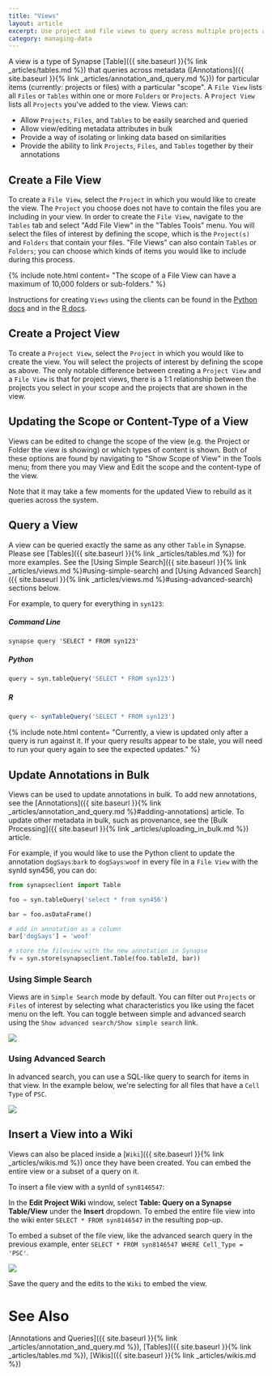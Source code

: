 ```yaml
---
title: "Views"
layout: article
excerpt: Use project and file views to query across multiple projects and folders.
category: managing-data
---
```


A view is a type of Synapse [Table]({{ site.baseurl }}{% link _articles/tables.md %}) that queries across metadata ([Annotations]({{ site.baseurl }}{% link _articles/annotation_and_query.md %})) for particular items (currently: projects or files) with a particular "scope". A `File View` lists all `Files` or `Tables` within one or more `Folders` or `Projects`. A `Project View` lists all `Projects` you've added to the view. Views can:

* Allow `Projects`, `Files`, and `Tables` to be easily searched and queried
* Allow view/editing metadata attributes in bulk
* Provide a way of isolating or linking data based on similarities
* Provide the ability to link `Projects`, `Files`, and `Tables` together by their annotations

## Create a File View

To create a `File View`, select the `Project` in which you would like to create the view. The `Project` you choose does not have to contain the files you are including in your view. In order to create the `File View`, navigate to the `Tables` tab and select "Add File View" in the "Tables Tools" menu. You will select the files of interest by defining the scope, which is the `Project(s)` and `Folders` that contain your files. "File Views" can also contain `Tables` or `Folders`; you can choose which kinds of items you would like to include during this process.

{% include note.html content= "The scope of a File View can have a maximum of 10,000 folders or sub-folders." %}

Instructions for creating `Views` using the clients can be found in the [Python docs](https://python-docs.synapse.org/build/html/Views.html) and in the [R docs](https://r-docs.synapse.org/articles/views.html).

## Create a Project View

To create a `Project View`, select the `Project` in which you would like to create the view. You will select the projects of interest by defining the scope as above. The only notable difference between creating a `Project View` and a `File View` is that for project views, there is a 1:1 relationship between the projects you select in your scope and the projects that are shown in the view.

## Updating the Scope or Content-Type of a View

Views can be edited to change the scope of the view (e.g. the Project or Folder the view is showing) or which types of content is shown. Both of these options are found by navigating to "Show Scope of View" in the Tools menu; from there you may View and Edit the scope and the content-type of the view.

Note that it may take a few moments for the updated View to rebuild as it queries across the system.

## Query a View

A view can be queried exactly the same as any other `Table` in Synapse. Please see [Tables]({{ site.baseurl }}{% link _articles/tables.md %}) for more examples. See the [Using Simple Search]({{ site.baseurl }}{% link _articles/views.md %}#using-simple-search) and [Using Advanced Search]({{ site.baseurl }}{% link _articles/views.md %}#using-advanced-search) sections below.

For example, to query for everything in `syn123`:

##### Command Line

```console
synapse query 'SELECT * FROM syn123'
```

##### Python

```python
query = syn.tableQuery('SELECT * FROM syn123')
```

##### R

```r
query <- synTableQuery('SELECT * FROM syn123')
```

{% include note.html content= "Currently, a view is updated only after a query is run against it.  If your query results appear to be stale, you will need to run your query again to see the expected updates." %}

## Update Annotations in Bulk

Views can be used to update annotations in bulk. To add new annotations, see the [Annotations]({{ site.baseurl }}{% link _articles/annotation_and_query.md %}#adding-annotations) article. To update other metadata in bulk, such as provenance, see the [Bulk Processing]({{ site.baseurl }}{% link _articles/uploading_in_bulk.md %}) article.

For example, if you would like to use the Python client to update the annotation `dogSays`:`bark` to `dogSays`:`woof` in every file in a `File View` with the synId syn456, you can do:

```python
from synapseclient import Table

foo = syn.tableQuery('select * from syn456')

bar = foo.asDataFrame()

# add in annotation as a column
bar['dogSays'] = 'woof'

# store the fileview with the new annotation in Synapse
fv = syn.store(synapseclient.Table(foo.tableId, bar))
```

### Using Simple Search

Views are in `Simple Search` mode by default. You can filter out `Projects` or `Files` of interest by selecting what characteristics you like using the facet menu on the left. You can toggle between simple and advanced search using the `Show advanced search/Show simple search` link.

<img id="image" src="../assets/images/fileViewFacetedSearch.png">

### Using Advanced Search

In advanced search, you can use a SQL-like query to search for items in that view. In the example below, we're selecting for all files that have a `Cell Type` of `PSC`.

<img id="image" src="../assets/images/fileViewAdvancedSearch.png">

## Insert a View into a Wiki

Views can also be placed inside a [`Wiki`]({{ site.baseurl }}{% link _articles/wikis.md %}) once they have been created. You can embed the entire view or a subset of a query on it.

To insert a file view with a synId of `syn8146547`:

In the **Edit Project Wiki** window, select **Table: Query on a Synapse Table/View** under the **Insert** dropdown. To embed the entire file view into the wiki enter `SELECT * FROM syn8146547` in the resulting pop-up.

To embed a subset of the file view, like the advanced search query in the previous example, enter `SELECT * FROM syn8146547 WHERE Cell_Type = 'PSC'`.

<img id="image" src="../assets/images/subsetFileViewWiki.png">

Save the query and the edits to the `Wiki` to embed the view.

# See Also

[Annotations and Queries]({{ site.baseurl }}{% link _articles/annotation_and_query.md %}), [Tables]({{ site.baseurl }}{% link _articles/tables.md %}), [Wikis]({{ site.baseurl }}{% link _articles/wikis.md %})

